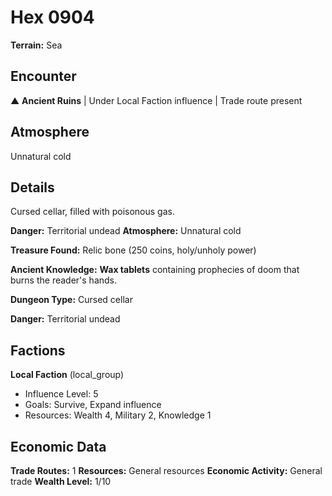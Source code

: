 # Hex 0904

**Terrain:** Sea

## Encounter
▲ **Ancient Ruins** | Under Local Faction influence | Trade route present

## Atmosphere
Unnatural cold

## Details
Cursed cellar, filled with poisonous gas.

**Danger:** Territorial undead
**Atmosphere:** Unnatural cold

**Treasure Found:** Relic bone (250 coins, holy/unholy power)

**Ancient Knowledge:** **Wax tablets** containing prophecies of doom that burns the reader's hands.

**Dungeon Type:** Cursed cellar

**Danger:** Territorial undead

## Factions
**Local Faction** (local_group)
- Influence Level: 5
- Goals: Survive, Expand influence
- Resources: Wealth 4, Military 2, Knowledge 1

## Economic Data
**Trade Routes:** 1
**Resources:** General resources
**Economic Activity:** General trade
**Wealth Level:** 1/10
